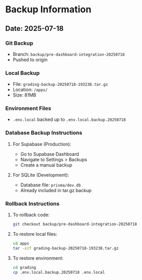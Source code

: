 # Backup Information

## Date: 2025-07-18

### Git Backup
- Branch: `backup/pre-dashboard-integration-20250718`
- Pushed to origin

### Local Backup
- File: `grading-backup-20250718-193238.tar.gz`
- Location: `/apps/`
- Size: 81MB

### Environment Files
- `.env.local` backed up to `.env.local.backup.20250718`

### Database Backup Instructions
1. For Supabase (Production):
   - Go to Supabase Dashboard
   - Navigate to Settings > Backups
   - Create a manual backup

2. For SQLite (Development):
   - Database file: `prisma/dev.db`
   - Already included in tar.gz backup

### Rollback Instructions
1. To rollback code:
   ```bash
   git checkout backup/pre-dashboard-integration-20250718
   ```

2. To restore local files:
   ```bash
   cd apps
   tar -xzf grading-backup-20250718-193238.tar.gz
   ```

3. To restore environment:
   ```bash
   cd grading
   cp .env.local.backup.20250718 .env.local
   ```